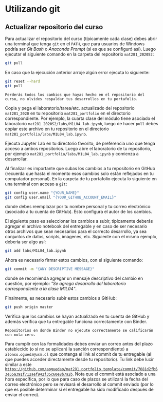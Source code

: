 # Utilizando git

## Actualizar repositorio del curso

Para actualizar el repositorio del curso (típicamente cada clase) debes abrir una terminal que tenga `git` en el `PATH`, que para usuarios de Windows podría ser _Git Bash_ o _Anaconda Prompt_ (si es que se configuró así). Luego ejecutar el siguiente comando en la carpeta del repositorio `mat281_2020S2`:

```bash
git pull
```

En caso que la ejecución anterior arroje algún error ejecuta lo siguiente:

```bash
git reset --hard
git pull
```

```{danger}
Perderás todos los cambios que hayas hecho en el repositorio del curso, no olvides respaldar tus desarrollos en tu portafolio.
```

Copia y pega el laboratorio/tarea/etc. actualizado del repositorio `mat281_2020` en tu repositorio `mat281_portfolio` en el directorio correspondiente. Por ejemplo, la cuarta clase del módulo tiene asociado el laboratorio `mat281_2020S2/labs/M1L04_lab.ipynb`, luego de hacer `pull` debes copiar este archivo en tu repositorio en el directorio `mat281_portfolio/labs/M1L04_lab.ipynb`. 

Ejecuta Jupyter Lab en tu directorio favorito, de preferencia uno que tenga acceso a ambos repositorios. Luego abre el laboratorio de tu repositorio, por ejemplo `mat281_portfolio/labs/M1L04_lab.ipynb` y comienza a desarrollar.

Al finalizar es importante que subas los cambios a tu repositorio en GitHub (recuerda que hasta el momento esos cambios solo están reflejados en tu computador personal). En la carpeta de tu portafolio ejecuta lo siguiente en una terminal con acceso a `git`:

```bash
git config user.name "{YOUR_NAME}"
git config user.email "{YOUR_GITHUB_ACCOUNT_EMAIL}"
```

donde debes reemplazar por tu nombre personal y tu correo electrónico (asociado a tu cuenta de GitHub). Esto configura el autor de los cambios.

El siguiente paso es seleccionar los cambios a subir, típicamente deberás agregar el archivo notebook del entregable y en caso de ser necesario otros archivos que sean necesarios para el correcto desarrollo, ya sea conjuntos de datos, scripts, imágenes, etc. Siguiente con el mismo ejemplo, debería ser algo así:

```bash
git add labs/M1L04_lab.ipynb
```

Ahora es necesario firmar estos cambios, con el siguiente comando:

```bash
git commit -m "{ANY DESCRIPTIVE MESSAGE}"
```

donde se recomienda agregar un mensaje descriptivo del cambio en cuestión, por ejemplo: _"Se agrega desarrollo del laboratorio correspondiente a la clase M1L04"_.

Finalmente, es necesario subir estos cambios a GitHub:

```bash
git push origin master
```

Verifica que los cambios se hayan actualizado en tu cuenta de GitHub y además verifica que tu entregable funciona correctamente con Binder.

```{warning}
Repositorios en donde Binder no ejecute correctamente se calificarán con nota cero.
```

Para cumplir con las formalidades debes enviar un correo antes del plazo establecido (o si no se aplicará la sanción correspondiente) a `alonso.ogueda@usm.cl` que contenga el link al commit de tu entregable (al que puedes acceder directamente desde tu repositorio). Tu link debe lucir similar a este [`https://github.com/aoguedao/mat281_portfolio_template/commit/7081d2fb63e55a391f712aef942f35c60e8b7a2b`](https://github.com/aoguedao/mat281_portfolio_template/commit/7081d2fb63e55a391f712aef942f35c60e8b7a2b). Nota que el commit está asociado a una hora específica, por lo que para caso de plazos se utilizará la fecha del correo electrónico pero se revisará el desarrollo al commit enviado (por lo que es posible determinar si el entregable ha sido modificado después de enviar el correo).
